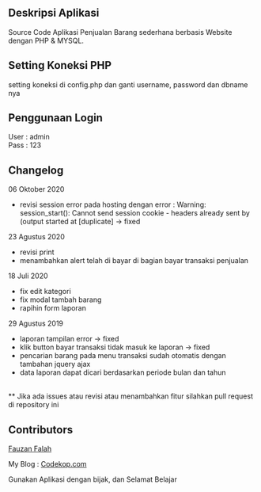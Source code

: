 ## Deskripsi Aplikasi 
Source Code Aplikasi Penjualan Barang sederhana berbasis Website dengan PHP & MYSQL.

## Setting Koneksi PHP
setting koneksi di config.php dan ganti username, password dan dbname nya

## Penggunaan Login
User : admin
<br/>
Pass : 123

## Changelog

06 Oktober 2020<br>
- revisi session error pada hosting dengan error : 
Warning: session_start(): Cannot send session cookie - headers already sent by (output started at [duplicate] -> fixed


23 Agustus 2020<br>
- revisi print
- menambahkan alert telah di bayar di bagian bayar transaksi penjualan

18 Juli 2020<br>
- fix edit kategori
- fix modal tambah barang
- rapihin form laporan

29 Agustus 2019 <br>
- laporan tampilan error  -> fixed
- klik button bayar transaksi  tidak masuk ke laporan -> fixed
- pencarian barang pada menu transaksi sudah otomatis dengan tambahan jquery ajax
- data laporan dapat dicari berdasarkan periode bulan dan tahun

<br>
** Jika ada issues atau revisi atau menambahkan fitur silahkan pull request di repository ini

## Contributors
<a href="https://fauzan.codekop.com/"> Fauzan Falah</a>

My Blog : <a href="https://www.codekop.com/"> Codekop.com</a>

Gunakan Aplikasi dengan bijak, dan Selamat Belajar
